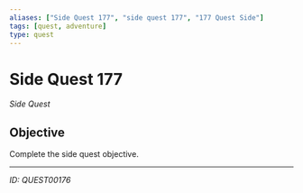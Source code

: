 ```yaml
---
aliases: ["Side Quest 177", "side quest 177", "177 Quest Side"]
tags: [quest, adventure]
type: quest
---
```


# Side Quest 177

*Side Quest*

## Objective
Complete the side quest objective.

---
*ID: QUEST00176*
